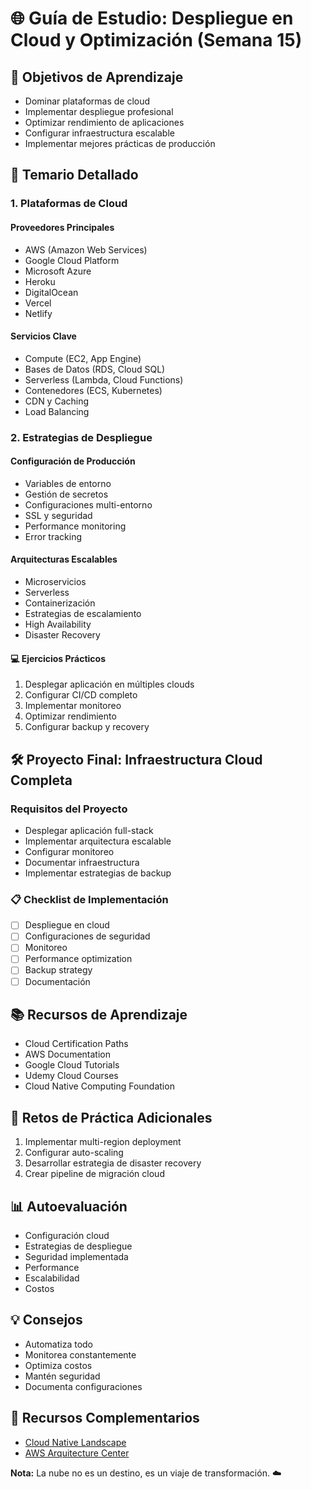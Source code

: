 # 🌐 Guía de Estudio: Despliegue en Cloud y Optimización (Semana 15)

## 📘 Objetivos de Aprendizaje
- Dominar plataformas de cloud
- Implementar despliegue profesional
- Optimizar rendimiento de aplicaciones
- Configurar infraestructura escalable
- Implementar mejores prácticas de producción

## 🎯 Temario Detallado

### 1. Plataformas de Cloud
#### Proveedores Principales
- AWS (Amazon Web Services)
- Google Cloud Platform
- Microsoft Azure
- Heroku
- DigitalOcean
- Vercel
- Netlify

#### Servicios Clave
- Compute (EC2, App Engine)
- Bases de Datos (RDS, Cloud SQL)
- Serverless (Lambda, Cloud Functions)
- Contenedores (ECS, Kubernetes)
- CDN y Caching
- Load Balancing

### 2. Estrategias de Despliegue
#### Configuración de Producción
- Variables de entorno
- Gestión de secretos
- Configuraciones multi-entorno
- SSL y seguridad
- Performance monitoring
- Error tracking

#### Arquitecturas Escalables
- Microservicios
- Serverless
- Containerización
- Estrategias de escalamiento
- High Availability
- Disaster Recovery

#### 💻 Ejercicios Prácticos
1. Desplegar aplicación en múltiples clouds
2. Configurar CI/CD completo
3. Implementar monitoreo
4. Optimizar rendimiento
5. Configurar backup y recovery

## 🛠 Proyecto Final: Infraestructura Cloud Completa

### Requisitos del Proyecto
- Desplegar aplicación full-stack
- Implementar arquitectura escalable
- Configurar monitoreo
- Documentar infraestructura
- Implementar estrategias de backup

### 📋 Checklist de Implementación
- [ ] Despliegue en cloud
- [ ] Configuraciones de seguridad
- [ ] Monitoreo
- [ ] Performance optimization
- [ ] Backup strategy
- [ ] Documentación

## 📚 Recursos de Aprendizaje
- Cloud Certification Paths
- AWS Documentation
- Google Cloud Tutorials
- Udemy Cloud Courses
- Cloud Native Computing Foundation

## 🧠 Retos de Práctica Adicionales
1. Implementar multi-region deployment
2. Configurar auto-scaling
3. Desarrollar estrategia de disaster recovery
4. Crear pipeline de migración cloud

## 📊 Autoevaluación
- Configuración cloud
- Estrategias de despliegue
- Seguridad implementada
- Performance
- Escalabilidad
- Costos

## 💡 Consejos
- Automatiza todo
- Monitorea constantemente
- Optimiza costos
- Mantén seguridad
- Documenta configuraciones

## 🔗 Recursos Complementarios
- [Cloud Native Landscape](https://landscape.cncf.io/)
- [AWS Arquitecture Center](https://aws.amazon.com/architecture/)

**Nota:** La nube no es un destino, es un viaje de transformación. ☁️
